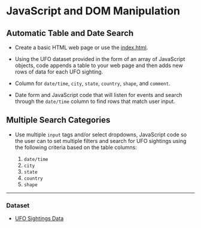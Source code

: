 # JavaScript and DOM Manipulation

## Automatic Table and Date Search

* Create a basic HTML web page or use the [index.html](StarterCode/index.html).

* Using the UFO dataset provided in the form of an array of JavaScript objects, code appends a table to your web page and then adds new rows of data for each UFO sighting.

* Column for `date/time`, `city`, `state`, `country`, `shape`, and `comment`.

* Date form and JavaScript code that will listen for events and search through the `date/time` column to find rows that match user input.

## Multiple Search Categories

* Use multiple `input` tags and/or select dropdowns, JavaScript code so the user can to set multiple filters and search for UFO sightings using the following criteria based on the table columns:

  1. `date/time`
  2. `city`
  3. `state`
  4. `country`
  5. `shape`

- - -

### Dataset

* [UFO Sightings Data](StarterCode/static/js/data.js)
